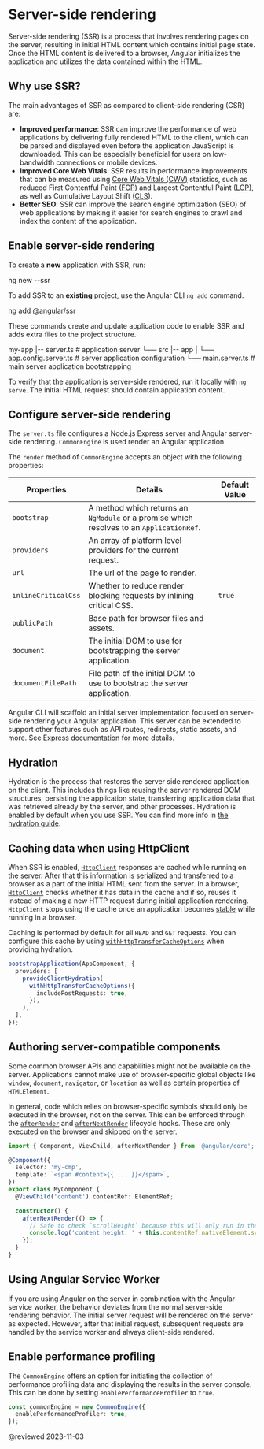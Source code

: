 # Server-side rendering

Server-side rendering (SSR) is a process that involves rendering pages on the server, resulting in initial HTML content which contains initial page state. Once the HTML content is delivered to a browser, Angular initializes the application and utilizes the data contained within the HTML.

## Why use SSR?

The main advantages of SSR as compared to client-side rendering (CSR) are:

* **Improved performance**: SSR can improve the performance of web applications by delivering fully rendered HTML to the client, which can be parsed and displayed even before the application JavaScript is downloaded. This can be especially beneficial for users on low-bandwidth connections or mobile devices.
* **Improved Core Web Vitals**: SSR results in performance improvements that can be measured using [Core Web Vitals (CWV)](https://web.dev/learn-core-web-vitals/) statistics, such as reduced First Contentful Paint ([FCP](https://developer.chrome.com/en/docs/lighthouse/performance/first-contentful-paint/)) and Largest Contentful Paint ([LCP](https://web.dev/lcp/)), as well as Cumulative Layout Shift ([CLS](https://web.dev/cls/)).
* **Better SEO**: SSR can improve the search engine optimization (SEO) of web applications by making it easier for search engines to crawl and index the content of the application.

## Enable server-side rendering

To create a **new** application with SSR, run:

<code-example format="shell" language="shell">

ng new --ssr

</code-example>

To add SSR to an **existing** project, use the Angular CLI `ng add` command.

<code-example format="shell" language="shell">

ng add &commat;angular/ssr

</code-example>

These commands create and update application code to enable SSR and adds extra files to the project structure.

<code-example language="text">

my-app
|-- server.ts                       # application server
└── src
    |-- app
    |   └── app.config.server.ts    # server application configuration
    └── main.server.ts              # main server application bootstrapping

</code-example>

To verify that the application is server-side rendered, run it locally with `ng serve`. The initial HTML request should contain application content.

## Configure server-side rendering

The `server.ts` file configures a Node.js Express server and Angular server-side rendering. `CommonEngine` is used render an Angular application.

<code-example path="ssr/server.ts" region="navigation-request"></code-example>

The `render` method of `CommonEngine` accepts an object with the following properties:

| Properties          | Details                                                                                  | Default Value |
| ------------------- | ---------------------------------------------------------------------------------------- | ------------- |
| `bootstrap`         | A method which returns an `NgModule` or a promise which resolves to an `ApplicationRef`. |               |
| `providers`         | An array of platform level providers for the current request.                            |               |
| `url`               | The url of the page to render.                                                           |               |
| `inlineCriticalCss` | Whether to reduce render blocking requests by inlining critical CSS.                     | `true`        |
| `publicPath`        | Base path for browser files and assets.                                                  |               |
| `document`          | The initial DOM to use for bootstrapping the server application.                         |               |
| `documentFilePath`  | File path of the initial DOM to use to bootstrap the server application.                 |               |

Angular CLI will scaffold an initial server implementation focused on server-side rendering your Angular application. This server can be extended to support other features such as API routes, redirects, static assets, and more. See [Express documentation](https://expressjs.com/) for more details.

## Hydration

Hydration is the process that restores the server side rendered application on the client. This includes things like reusing the server rendered DOM structures, persisting the application state, transferring application data that was retrieved already by the server, and other processes. Hydration is enabled by default when you use SSR. You can find more info in [the hydration guide](guide/hydration).

## Caching data when using HttpClient

When SSR is enabled, [`HttpClient`](api/common/http/HttpClient) responses are cached while running on the server. After that this information is serialized and transferred to a browser as a part of the initial HTML sent from the server. In a browser, [`HttpClient`](api/common/http/HttpClient) checks whether it has data in the cache and if so, reuses it instead of making a new HTTP request during initial application rendering. `HttpClient` stops using the cache once an application becomes [stable](api/core/ApplicationRef#isStable) while running in a browser.

Caching is performed by default for all `HEAD` and `GET` requests. You can configure this cache by using [`withHttpTransferCacheOptions`](/api/platform-browser/withHttpTransferCacheOptions) when providing hydration.

```ts
bootstrapApplication(AppComponent, {
  providers: [
    provideClientHydration(
      withHttpTransferCacheOptions({
        includePostRequests: true,
      }),
    ),
  ],
});
```

## Authoring server-compatible components

Some common browser APIs and capabilities might not be available on the server. Applications cannot make use of browser-specific global objects like `window`, `document`, `navigator`, or `location` as well as certain properties of `HTMLElement`.

In general, code which relies on browser-specific symbols should only be executed in the browser, not on the server. This can be enforced through the [`afterRender`](api/core/afterRender) and [`afterNextRender`](api/core/afterNextRender) lifecycle hooks. These are only executed on the browser and skipped on the server.

```ts
import { Component, ViewChild, afterNextRender } from '@angular/core';

@Component({
  selector: 'my-cmp',
  template: `<span #content>{{ ... }}</span>`,
})
export class MyComponent {
  @ViewChild('content') contentRef: ElementRef;

  constructor() {
    afterNextRender(() => {
      // Safe to check `scrollHeight` because this will only run in the browser, not the server.
      console.log('content height: ' + this.contentRef.nativeElement.scrollHeight);
    });
  }
}
```

## Using Angular Service Worker

If you are using Angular on the server in combination with the Angular service worker, the behavior deviates from the normal server-side rendering behavior. The initial server request will be rendered on the server as expected. However, after that initial request, subsequent requests are handled by the service worker and always client-side rendered.

## Enable performance profiling

The `CommonEngine` offers an option for initiating the collection of performance profiling data and displaying the results in the server console.
This can be done by setting `enablePerformanceProfiler` to `true`.

```ts
const commonEngine = new CommonEngine({
  enablePerformanceProfiler: true,
});
```

<!-- links -->

<!-- external links -->

<!-- end links -->

@reviewed 2023-11-03
